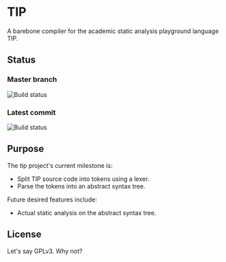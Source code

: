 # TIP

A barebone compiler for the academic static analysis playground language TIP.

## Status

### Master branch
![Build status](https://www.codeship.io/projects/c3423ce0-758a-0131-2f2d-4291c692b3e5/status?branch=master)

### Latest commit

![Build status](https://www.codeship.io/projects/c3423ce0-758a-0131-2f2d-4291c692b3e5/status)

## Purpose

The tip project's current milestone is:

* Split TIP source code into tokens using a lexer.
* Parse the tokens into an abstract syntax tree.

Future desired features include:

* Actual static analysis on the abstract syntax tree.

## License

Let's say GPLv3. Why not?